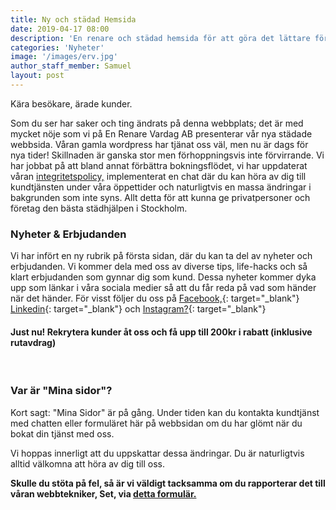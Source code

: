 ```yaml
---
title: Ny och städad Hemsida
date: 2019-04-17 08:00
description: 'En renare och städad hemsida för att göra det lättare för dig att ha En Renare Vardag'
categories: 'Nyheter'
image: '/images/erv.jpg'
author_staff_member: Samuel
layout: post
---
```


K&auml;ra bes&ouml;kare, &auml;rade kunder.

Som du ser har saker och ting &auml;ndrats p&aring; denna webbplats; det &auml;r med mycket n&ouml;je som vi p&aring; En Renare Vardag AB presenterar v&aring;r nya st&auml;dade webbsida. V&aring;ran gamla wordpress har tj&auml;nat oss v&auml;l, men nu &auml;r dags f&ouml;r nya tider\! Skillnaden &auml;r ganska stor men f&ouml;rhoppningsvis inte f&ouml;rvirrande. Vi har jobbat p&aring; att bland annat f&ouml;rb&auml;ttra bokningsfl&ouml;det, vi har uppdaterat v&aring;ran [integritetspolicy,](/integritetspolicy/)&nbsp;implementerat en chat d&auml;r du kan h&ouml;ra av dig till kundtj&auml;nsten under v&aring;ra &ouml;ppettider och naturligtvis en massa &auml;ndringar i bakgrunden som inte syns. Allt detta f&ouml;r att kunna ge privatpersoner och f&ouml;retag den b&auml;sta st&auml;dhj&auml;lpen i Stockholm.

### Nyheter & Erbjudanden

Vi har inf&ouml;rt en ny rubrik p&aring; f&ouml;rsta sidan, d&auml;r du kan ta del av nyheter och erbjudanden. Vi kommer dela med oss av diverse tips, life-hacks och s&aring; klart erbjudanden som gynnar dig som kund. Dessa nyheter kommer dyka upp som l&auml;nkar i v&aring;ra sociala medier s&aring; att du f&aring;r reda p&aring; vad som h&auml;nder n&auml;r det h&auml;nder. F&ouml;r visst f&ouml;ljer du oss p&aring; [Facebook,](https://www.facebook.com/enrenarevardagAB/){: target="_blank"} [Linkedin](https://www.linkedin.com/company/en-renare-vardag-i-stockholm-ab/){: target="_blank"} och [Instagram?](https://www.instagram.com/enrenarevardag/){: target="_blank"}

#### Just nu\! Rekrytera kunder &aring;t oss och f&aring; upp till 200kr i rabatt (inklusive rutavdrag)

&nbsp;

### Var &auml;r "Mina sidor"?

Kort sagt: "Mina Sidor" &auml;r p&aring; g&aring;ng. Under tiden kan du kontakta kundtj&auml;nst med chatten eller formul&auml;ret h&auml;r p&aring; webbsidan om du har gl&ouml;mt n&auml;r du bokat din tj&auml;nst med oss.

Vi hoppas innerligt att du uppskattar dessa &auml;ndringar. Du &auml;r naturligtvis alltid v&auml;lkomna att h&ouml;ra av dig till oss.

**Skulle du st&ouml;ta p&aring; fel, s&aring; &auml;r vi v&auml;ldigt tacksamma om du rapporterar det till v&aring;ran webbtekniker, Set, via&nbsp;[detta formul&auml;r.](/kontakta-oss/)**
